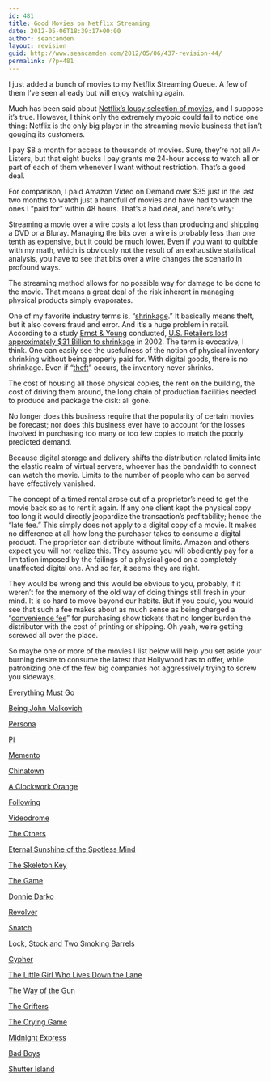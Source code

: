 ```yaml
---
id: 481
title: Good Movies on Netflix Streaming
date: 2012-05-06T18:39:17+00:00
author: seancamden
layout: revision
guid: http://www.seancamden.com/2012/05/06/437-revision-44/
permalink: /?p=481
---
```

I just added a bunch of movies to my Netflix Streaming Queue. A few of them I&#8217;ve seen already but will enjoy watching again. 

Much has been said about [Netflix&#8217;s lousy selection of movies](http://www.forbes.com/sites/frederickallen/2011/02/02/netflixs-lousy-selection-of-movies/), and I suppose it&#8217;s true. However, I think only the extremely myopic could fail to notice one thing: Netflix is the only big player in the streaming movie business that isn&#8217;t gouging its customers.

I pay $8 a month for access to thousands of movies. Sure, they&#8217;re not all A-Listers, but that eight bucks I pay grants me 24-hour access to watch all or part of each of them whenever I want without restriction. That&#8217;s a good deal.

For comparison, I paid Amazon Video on Demand over $35 just in the last two months to watch just a handfull of movies and have had to watch the ones I &#8220;paid for&#8221; within 48 hours. That&#8217;s a bad deal, and here&#8217;s why: 

Streaming a movie over a wire costs a lot less than producing and shipping a DVD or a Bluray. Managing the bits over a wire is probably less than one tenth as expensive, but it could be much lower. Even if you want to quibble with my math, which is obviously not the result of an exhaustive statistical analysis, you have to see that bits over a wire changes the scenario in profound ways. 

The streaming method allows for no possible way for damage to be done to the movie. That means a great deal of the risk inherent in managing physical products simply evaporates.

One of my favorite industry terms is, &#8220;[shrinkage](http://en.wikipedia.org/wiki/Shrinkage_%28accounting%29).&#8221; It basically means theft, but it also covers fraud and error. And it&#8217;s a huge problem in retail. According to a study [Ernst &#038; Young](http://www.ey.com/) conducted, [U.S. Retailers lost approximately $31 Billion to shrinkage](http://www.jrrobertssecurity.com/security-news/security-crime-news0024.htm) in 2002. The term is evocative, I think. One can easily see the usefulness of the notion of physical inventory shrinking without being properly paid for. With digital goods, there is no shrinkage. Even if &#8220;[theft](http://andrewsullivan.thedailybeast.com/2011/09/is-file-sharing-theft.html)&#8221; occurs, the inventory never shrinks.

The cost of housing all those physical copies, the rent on the building, the cost of driving them around, the long chain of production facilities needed to produce and package the disk: all gone.

No longer does this business require that the popularity of certain movies be forecast; nor does this business ever have to account for the losses involved in purchasing too many or too few copies to match the poorly predicted demand.

Because digital storage and delivery shifts the distribution related limits into the elastic realm of virtual servers, whoever has the bandwidth to connect can watch the movie. Limits to the number of people who can be served have effectively vanished.

The concept of a timed rental arose out of a proprietor&#8217;s need to get the movie back so as to rent it again. If any one client kept the physical copy too long it would directly jeopardize the transaction&#8217;s profitability; hence the &#8220;late fee.&#8221; This simply does not apply to a digital copy of a movie. It makes no difference at all how long the purchaser takes to consume a digital product. The proprietor can distribute without limits. Amazon and others expect you will not realize this. They assume you will obediently pay for a limitation imposed by the failings of a physical good on a completely unaffected digital one. And so far, it seems they are right.

They would be wrong and this would be obvious to you, probably, if it weren&#8217;t for the memory of the old way of doing things still fresh in your mind. It is so hard to move beyond our habits. But if you could, you would see that such a fee makes about as much sense as being charged a &#8220;[convenience fee](http://www.thedailybizarre.com/?p=173)&#8221; for purchasing show tickets that no longer burden the distributor with the cost of printing or shipping. Oh yeah, we&#8217;re getting screwed all over the place.

So maybe one or more of the movies I list below will help you set aside your burning desire to consume the latest that Hollywood has to offer, while patronizing one of the few big companies not aggressively trying to screw you sideways.

[Everything Must Go](http://www.rottentomatoes.com/m/everything_must_go/)
  
[Being John Malkovich](http://www.rottentomatoes.com/m/being_john_malkovich/)
  
[Persona](http://www.rottentomatoes.com/m/persona/)
  
[Pi](http://www.rottentomatoes.com/m/pi/)
  
[Memento](http://www.rottentomatoes.com/m/memento/)
  
[Chinatown](http://www.rottentomatoes.com/m/chinatown/)
  
[A Clockwork Orange](http://www.rottentomatoes.com/m/clockwork_orange/)
  
[Following](http://www.rottentomatoes.com/m/following/)
  
[Videodrome](http://www.rottentomatoes.com/m/videodrome/)
  
[The Others](http://www.rottentomatoes.com/m/1109257-others/)
  
[Eternal Sunshine of the Spotless Mind](http://www.rottentomatoes.com/m/eternal_sunshine_of_the_spotless_mind/)
  
[The Skeleton Key](http://www.rottentomatoes.com/m/1149472-skeleton_key/)
  
[The Game](http://www.rottentomatoes.com/m/1078955-game/)
  
[Donnie Darko](http://www.rottentomatoes.com/m/donnie_darko/)
  
[Revolver](http://www.rottentomatoes.com/m/revolver2005/)
  
[Snatch](http://www.rottentomatoes.com/m/snatch/)
  
[Lock, Stock and Two Smoking Barrels](http://www.rottentomatoes.com/m/lock_stock_and_two_smoking_barrels/)
  
[Cypher](http://www.rottentomatoes.com/m/cypher/)
  
[The Little Girl Who Lives Down the Lane](http://www.rottentomatoes.com/m/little_girl_who_lives_down_the_lane/)
  
[The Way of the Gun](http://www.rottentomatoes.com/m/way_of_the_gun/)
  
[The Grifters](http://www.rottentomatoes.com/m/grifters/)
  
[The Crying Game](http://www.rottentomatoes.com/m/crying_game/)
  
[Midnight Express](http://www.rottentomatoes.com/m/midnight_express/)
  
[Bad Boys](http://www.rottentomatoes.com/m/1001549-bad_boys/)
  
[Shutter Island](http://www.rottentomatoes.com/m/1198124-shutter_island/)